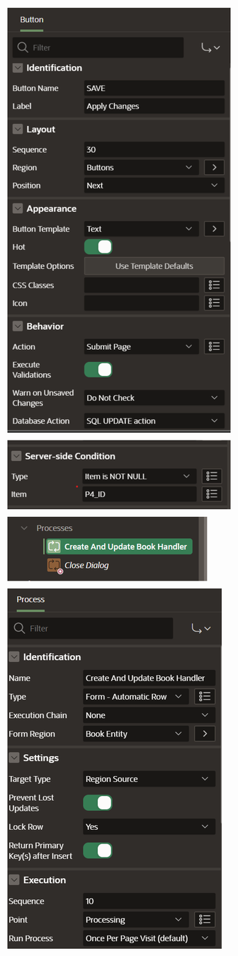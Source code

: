 ![Alt text](../../../apex/book-m-config-8.png)

![Alt text](../../../apex/book-m-config-9.png)

![Alt text](../../../apex/book-m-config-12.png)

![Alt text](../../../apex/book-m-config-13.png)
